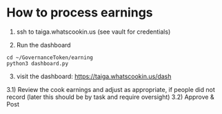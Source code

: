 # How to process earnings

1) ssh to taiga.whatscookin.us (see vault for credentials)

2) Run the dashboard
```
cd ~/GovernanceToken/earning
python3 dashboard.py
```

3) visit the dashboard: https://taiga.whatscookin.us/dash

3.1) Review the cook earnings and adjust as appropriate, if people did not record (later this should be by task and require oversight)
3.2) Approve & Post


